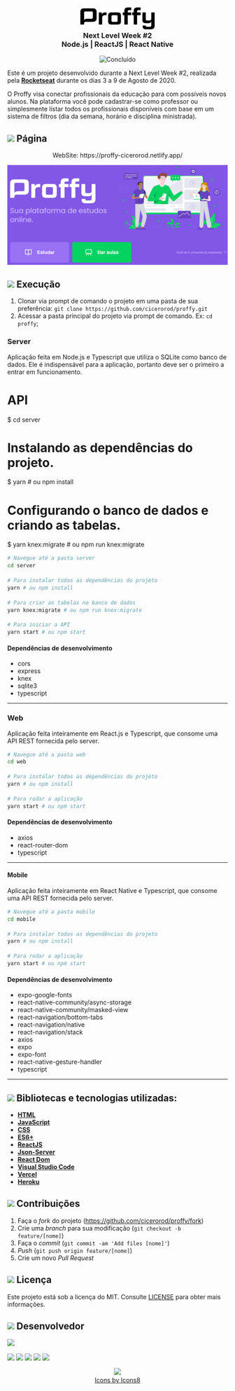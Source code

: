 <h3 align="center">
    <img alt="Proffy" src=".github/logo.svg" height="50px" />
    <br>Next Level Week #2<br/>
    Node.js | ReactJS | React Native
    
</h3>

<p align="center">
  <img alt="Concluído" src="https://img.shields.io/badge/Status-Conclu%C3%ADdo-green">
</p>




Este é um projeto desenvolvido durante a Next Level Week #2, realizada pela
**[Rocketseat](https://rocketseat.com.br/)** durante os dias 3 a 9 de Agosto de 2020.

O Proffy visa conectar profissionais da educação para com possíveis novos alunos. Na plataforma você pode cadastrar-se como professor ou simplesmente listar todos os profissionais disponíveis com base em um sistema de filtros (dia da semana, horário e disciplina ministrada).

## <img src="https://img.icons8.com/ios-filled/20/000000/browser-window.png"/> Página

<p align="center">
 WebSite: https://proffy-cicerorod.netlify.app/
 </p>

<p align="center">
 <img src="https://github.com/cicerorod/proffy/blob/master/img/Tela.PNG" alt="animated" />
</p>


## ![](https://img.icons8.com/metro/20/000000/run-command.png) Execução

1. Clonar via prompt de comando o projeto em uma pasta de sua preferência: `git clone https://github.com/cicerorod/proffy.git`
2. Acessar a pasta principal do projeto via prompt de comando. Ex: `cd proffy`;

### Server
Aplicação feita em Node.js e Typescript que utiliza o SQLite como banco de dados.
Ele é indispensável para a aplicação, portanto deve ser o primeiro a entrar em funcionamento.

  # API
  $ cd server
  # Instalando as dependências do projeto.
  $ yarn # ou npm install
  # Configurando o banco de dados e criando as tabelas.
  $ yarn knex:migrate # ou npm run knex:migrate


```bash
# Navegue até a pasta server
cd server

# Para instalar todas as dependências do projeto
yarn # ou npm install

# Para criar as tabelas no banco de dados
yarn knex:migrate # ou npm run knex:migrate

# Para iniciar a API
yarn start # ou npm start
```
#### Dependências de desenvolvimento
- cors
- express
- knex
- sqlite3
- typescript
------------


### Web
Aplicação feita inteiramente em React.js e Typescript, que consome uma API REST fornecida pelo server.

```bash
# Navegue até a pasta web
cd web

# Para instalar todas as dependências do projeto
yarn # ou npm install

# Para rodar a aplicação
yarn start # ou npm start
```
#### Dependências de desenvolvimento
- axios
- react-router-dom
- typescript
------------


#### Mobile
Aplicação feita inteiramente em React Native e Typescript, que consome uma API REST fornecida pelo server.

```bash
# Navegue até a pasta mobile
cd mobile

# Para instalar todas as dependências do projeto
yarn # ou npm install

# Para rodar a aplicação
yarn start # ou npm start
```
#### Dependências de desenvolvimento
- expo-google-fonts
- react-native-community/async-storage
- react-native-community/masked-view
- react-navigation/bottom-tabs
- react-navigation/native
- react-navigation/stack
- axios
- expo
- expo-font
- react-native-gesture-handler
- typescript
------------


## ![](https://img.icons8.com/ios-filled/20/000000/hammer.png) Bibliotecas e tecnologias utilizadas:

- **[HTML](https://www.w3schools.com/html/)**
- **[JavaScript](https://www.w3schools.com/js/)**
- **[CSS](https://www.w3schools.com/Css/)**
- **[ES6+](https://www.w3schools.com/Js/js_es6.asp)**
- **[ReactJS](https://reactjs.org/)**
- **[Json-Server](https://reactjs.org/)**
- **[React Dom](https://www.npmjs.com/package/react-dom)**
- **[Visual Studio Code](https://code.visualstudio.com/?WT.mc_id=hackingcarreira_wmc-github-gllemos)**
- **[Vercel](https://vercel.com/)**
- **[Heroku](https://heroku.com/)**

## ![](https://img.icons8.com/ios-glyphs/20/000000/pull-request.png) Contribuições

1. Faça o _fork_ do projeto (<https://github.com/cicerorod/proffy/fork>)
2. Crie uma _branch_ para sua modificação (`git checkout -b feature/[nome]`)
3. Faça o _commit_ (`git commit -am 'Add files [nome]'`)
4. _Push_ (`git push origin feature/[nome]`)
5. Crie um novo _Pull Request_

## ![](https://img.icons8.com/windows/20/000000/regular-document.png) Licença

Este projeto está sob a licença do MIT. Consulte [LICENSE](https://github.com/cicerorod/proffy/blob/master/LICENSE) para obter mais informações.

## ![](https://img.icons8.com/ios-glyphs/22/000000/code-file.png) Desenvolvedor

<img src="https://avatars.githubusercontent.com/cicerorod" width=115>

[![](https://img.icons8.com/fluent/30/000000/github.png)](https://github.com/cicerorod)
[![](https://img.icons8.com/metro/25/000000/linkedin.png)](https://www.linkedin.com/in/c%C3%ADcero-rodrigues-89623784/)
[![](https://img.icons8.com/metro/25/000000/facebook.png)](https://www.facebook.com/cicero.rodrigues.90834)
[![](https://img.icons8.com/material-rounded/29/000000/instagram-new.png)](https://www.instagram.com/cicero_rod/)
[![](https://img.icons8.com/metro/26/000000/email.png)](mailto:cicerorod@gmail.com)

<p align="center">
  <img src="https://img.icons8.com/wired/32/000000/icons8-new-logo.png" >
  </br>
  <a href="https://icons8.com/icon/">Icons by Icons8</a>
</p>
